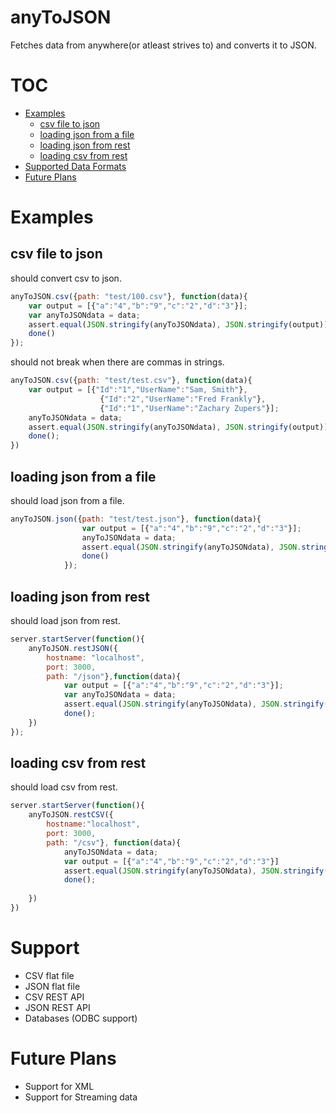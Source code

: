 # anyToJSON

Fetches data from anywhere(or atleast strives to) and converts it to JSON. 


# TOC
   - [Examples](#Examples)
     - [csv file to json](#csv-file-to-json)
     - [loading json from a file](#loading-json-from-a-file)
     - [loading json from rest](#loading-json-from-rest)
     - [loading csv from rest](#loading-csv-from-rest)
   - [Supported Data Formats](#support)
   - [Future Plans](#future-plans)


# Examples

## csv file to json
should convert csv to json.

```js
anyToJSON.csv({path: "test/100.csv"}, function(data){
    var output = [{"a":"4","b":"9","c":"2","d":"3"}];
    var anyToJSONdata = data;
    assert.equal(JSON.stringify(anyToJSONdata), JSON.stringify(output));
    done()
});
```

should not break when there are commas in strings.

```js
anyToJSON.csv({path: "test/test.csv"}, function(data){
    var output = [{"Id":"1","UserName":"Sam, Smith"},
                    {"Id":"2","UserName":"Fred Frankly"},
                    {"Id":"1","UserName":"Zachary Zupers"}];
    anyToJSONdata = data;
    assert.equal(JSON.stringify(anyToJSONdata), JSON.stringify(output));
    done();
})
```

## loading json from a file
should load json from a file.

```js
anyToJSON.json({path: "test/test.json"}, function(data){
                var output = [{"a":"4","b":"9","c":"2","d":"3"}];
                anyToJSONdata = data;
                assert.equal(JSON.stringify(anyToJSONdata), JSON.stringify(output));
                done()
            });
```

## loading json from rest
should load json from rest.

```js
server.startServer(function(){
    anyToJSON.restJSON({
        hostname: "localhost",
        port: 3000,
        path: "/json"},function(data){
            var output = [{"a":"4","b":"9","c":"2","d":"3"}];
            var anyToJSONdata = data;
            assert.equal(JSON.stringify(anyToJSONdata), JSON.stringify(output));
            done();
    })
});
```

## loading csv from rest
should load csv from rest.

```js
server.startServer(function(){
    anyToJSON.restCSV({
        hostname:"localhost",
        port: 3000,
        path: "/csv"}, function(data){
            anyToJSONdata = data;
            var output = [{"a":"4","b":"9","c":"2","d":"3"}]
            assert.equal(JSON.stringify(anyToJSONdata), JSON.stringify(output));
            done();
    
    })
})
```




# Support
* CSV flat file
* JSON flat file
* CSV REST API
* JSON REST API
* Databases (ODBC support)


# Future Plans
* Support for XML
* Support for Streaming data
